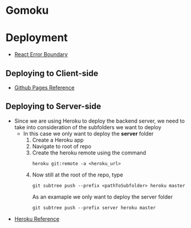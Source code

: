 # Gomoku



# Deployment

- [React Error Boundary](https://github.com/bvaughn/react-error-boundary#readme)

## Deploying to Client-side

- [Github Pages Reference](https://dev.to/yuribenjamin/how-to-deploy-react-app-in-github-pages-2a1f)<br/>

## Deploying to Server-side

- Since we are using Heroku to deploy the backend server, we need to take into consideration of the subfolders we want to deploy
    - In this case we only want to deploy the **server** folder
        1. Create a Heroku app
        2. Navigate to root of repo
        3. Create the heroku remote using the command
            ```
            heroku git:remote -a <heroku_url>
        4. Now still at the root of the repo, type
            ```
            git subtree push --prefix <pathToSubfolder> heroku master
            ```
            As an examaple we only want to deploy the server folder
            ```
            git subtree push --prefix server heroku master
            ```
- [Heroku Reference](https://jtway.co/deploying-subdirectory-projects-to-heroku-f31ed65f3f2)<br/>

